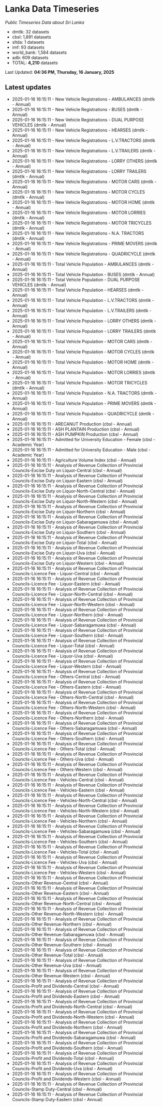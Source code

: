 # Lanka Data Timeseries
*Public Timeseries Data about Sri Lanka*

* dmtlk: 32 datasets
* cbsl: 1,891 datasets
* sltda: 1 datasets
* imf: 93 datasets
* world_bank: 1,584 datasets
* adb: 609 datasets
* TOTAL: **4,210** datasets

Last Updated: **04:36 PM, Thursday, 16 January, 2025**

## Latest updates

* 2025-01-16 16:15:11 - New Vehicle Registrations - AMBULANCES (dmtlk - Annual)
* 2025-01-16 16:15:11 - New Vehicle Registrations - BUSES (dmtlk - Annual)
* 2025-01-16 16:15:11 - New Vehicle Registrations - DUAL PURPOSE VEHICLES (dmtlk - Annual)
* 2025-01-16 16:15:11 - New Vehicle Registrations - HEARSES (dmtlk - Annual)
* 2025-01-16 16:15:11 - New Vehicle Registrations - L.V.TRACTORS (dmtlk - Annual)
* 2025-01-16 16:15:11 - New Vehicle Registrations - L.V.TRAILERS (dmtlk - Annual)
* 2025-01-16 16:15:11 - New Vehicle Registrations - LORRY OTHERS (dmtlk - Annual)
* 2025-01-16 16:15:11 - New Vehicle Registrations - LORRY TRAILERS (dmtlk - Annual)
* 2025-01-16 16:15:11 - New Vehicle Registrations - MOTOR CARS (dmtlk - Annual)
* 2025-01-16 16:15:11 - New Vehicle Registrations - MOTOR CYCLES (dmtlk - Annual)
* 2025-01-16 16:15:11 - New Vehicle Registrations - MOTOR HOME (dmtlk - Annual)
* 2025-01-16 16:15:11 - New Vehicle Registrations - MOTOR LORRIES (dmtlk - Annual)
* 2025-01-16 16:15:11 - New Vehicle Registrations - MOTOR TRICYCLES (dmtlk - Annual)
* 2025-01-16 16:15:11 - New Vehicle Registrations - N.A. TRACTORS (dmtlk - Annual)
* 2025-01-16 16:15:11 - New Vehicle Registrations - PRIME MOVERS (dmtlk - Annual)
* 2025-01-16 16:15:11 - New Vehicle Registrations - QUADRICYCLE (dmtlk - Annual)
* 2025-01-16 16:15:11 - Total Vehicle Population - AMBULANCES (dmtlk - Annual)
* 2025-01-16 16:15:11 - Total Vehicle Population - BUSES (dmtlk - Annual)
* 2025-01-16 16:15:11 - Total Vehicle Population - DUAL PURPOSE VEHICLES (dmtlk - Annual)
* 2025-01-16 16:15:11 - Total Vehicle Population - HEARSES (dmtlk - Annual)
* 2025-01-16 16:15:11 - Total Vehicle Population - L.V.TRACTORS (dmtlk - Annual)
* 2025-01-16 16:15:11 - Total Vehicle Population - L.V.TRAILERS (dmtlk - Annual)
* 2025-01-16 16:15:11 - Total Vehicle Population - LORRY OTHERS (dmtlk - Annual)
* 2025-01-16 16:15:11 - Total Vehicle Population - LORRY TRAILERS (dmtlk - Annual)
* 2025-01-16 16:15:11 - Total Vehicle Population - MOTOR CARS (dmtlk - Annual)
* 2025-01-16 16:15:11 - Total Vehicle Population - MOTOR CYCLES (dmtlk - Annual)
* 2025-01-16 16:15:11 - Total Vehicle Population - MOTOR HOME (dmtlk - Annual)
* 2025-01-16 16:15:11 - Total Vehicle Population - MOTOR LORRIES (dmtlk - Annual)
* 2025-01-16 16:15:11 - Total Vehicle Population - MOTOR TRICYCLES (dmtlk - Annual)
* 2025-01-16 16:15:11 - Total Vehicle Population - N.A. TRACTORS (dmtlk - Annual)
* 2025-01-16 16:15:11 - Total Vehicle Population - PRIME MOVERS (dmtlk - Annual)
* 2025-01-16 16:15:11 - Total Vehicle Population - QUADRICYCLE (dmtlk - Annual)
* 2025-01-16 16:15:11 - ARECANUT Production (cbsl - Annual)
* 2025-01-16 16:15:11 - ASH PLANTAIN Production (cbsl - Annual)
* 2025-01-16 16:15:11 - ASH PUMPKIN Production (cbsl - Annual)
* 2025-01-16 16:15:11 - Admitted for University Education - Female (cbsl - Academic Year)
* 2025-01-16 16:15:11 - Admitted for University Education - Male (cbsl - Academic Year)
* 2025-01-16 16:15:11 - Agriculture Volume Index (cbsl - Annual)
* 2025-01-16 16:15:11 - Analysis of Revenue Collection of Provincial Councils-Excise Duty on Liquor-Central (cbsl - Annual)
* 2025-01-16 16:15:11 - Analysis of Revenue Collection of Provincial Councils-Excise Duty on Liquor-Eastern (cbsl - Annual)
* 2025-01-16 16:15:11 - Analysis of Revenue Collection of Provincial Councils-Excise Duty on Liquor-North-Central (cbsl - Annual)
* 2025-01-16 16:15:11 - Analysis of Revenue Collection of Provincial Councils-Excise Duty on Liquor-North-Western (cbsl - Annual)
* 2025-01-16 16:15:11 - Analysis of Revenue Collection of Provincial Councils-Excise Duty on Liquor-Northern (cbsl - Annual)
* 2025-01-16 16:15:11 - Analysis of Revenue Collection of Provincial Councils-Excise Duty on Liquor-Sabaragamuwa (cbsl - Annual)
* 2025-01-16 16:15:11 - Analysis of Revenue Collection of Provincial Councils-Excise Duty on Liquor-Southern (cbsl - Annual)
* 2025-01-16 16:15:11 - Analysis of Revenue Collection of Provincial Councils-Excise Duty on Liquor-Total (cbsl - Annual)
* 2025-01-16 16:15:11 - Analysis of Revenue Collection of Provincial Councils-Excise Duty on Liquor-Uva (cbsl - Annual)
* 2025-01-16 16:15:11 - Analysis of Revenue Collection of Provincial Councils-Excise Duty on Liquor-Western (cbsl - Annual)
* 2025-01-16 16:15:11 - Analysis of Revenue Collection of Provincial Councils-Licence Fee - Liquor-Central (cbsl - Annual)
* 2025-01-16 16:15:11 - Analysis of Revenue Collection of Provincial Councils-Licence Fee - Liquor-Eastern (cbsl - Annual)
* 2025-01-16 16:15:11 - Analysis of Revenue Collection of Provincial Councils-Licence Fee - Liquor-North-Central (cbsl - Annual)
* 2025-01-16 16:15:11 - Analysis of Revenue Collection of Provincial Councils-Licence Fee - Liquor-North-Western (cbsl - Annual)
* 2025-01-16 16:15:11 - Analysis of Revenue Collection of Provincial Councils-Licence Fee - Liquor-Northern (cbsl - Annual)
* 2025-01-16 16:15:11 - Analysis of Revenue Collection of Provincial Councils-Licence Fee - Liquor-Sabaragamuwa (cbsl - Annual)
* 2025-01-16 16:15:11 - Analysis of Revenue Collection of Provincial Councils-Licence Fee - Liquor-Southern (cbsl - Annual)
* 2025-01-16 16:15:11 - Analysis of Revenue Collection of Provincial Councils-Licence Fee - Liquor-Total (cbsl - Annual)
* 2025-01-16 16:15:11 - Analysis of Revenue Collection of Provincial Councils-Licence Fee - Liquor-Uva (cbsl - Annual)
* 2025-01-16 16:15:11 - Analysis of Revenue Collection of Provincial Councils-Licence Fee - Liquor-Western (cbsl - Annual)
* 2025-01-16 16:15:11 - Analysis of Revenue Collection of Provincial Councils-Licence Fee - Others-Central (cbsl - Annual)
* 2025-01-16 16:15:11 - Analysis of Revenue Collection of Provincial Councils-Licence Fee - Others-Eastern (cbsl - Annual)
* 2025-01-16 16:15:11 - Analysis of Revenue Collection of Provincial Councils-Licence Fee - Others-North-Central (cbsl - Annual)
* 2025-01-16 16:15:11 - Analysis of Revenue Collection of Provincial Councils-Licence Fee - Others-North-Western (cbsl - Annual)
* 2025-01-16 16:15:11 - Analysis of Revenue Collection of Provincial Councils-Licence Fee - Others-Northern (cbsl - Annual)
* 2025-01-16 16:15:11 - Analysis of Revenue Collection of Provincial Councils-Licence Fee - Others-Sabaragamuwa (cbsl - Annual)
* 2025-01-16 16:15:11 - Analysis of Revenue Collection of Provincial Councils-Licence Fee - Others-Southern (cbsl - Annual)
* 2025-01-16 16:15:11 - Analysis of Revenue Collection of Provincial Councils-Licence Fee - Others-Total (cbsl - Annual)
* 2025-01-16 16:15:11 - Analysis of Revenue Collection of Provincial Councils-Licence Fee - Others-Uva (cbsl - Annual)
* 2025-01-16 16:15:11 - Analysis of Revenue Collection of Provincial Councils-Licence Fee - Others-Western (cbsl - Annual)
* 2025-01-16 16:15:11 - Analysis of Revenue Collection of Provincial Councils-Licence Fee - Vehicles-Central (cbsl - Annual)
* 2025-01-16 16:15:11 - Analysis of Revenue Collection of Provincial Councils-Licence Fee - Vehicles-Eastern (cbsl - Annual)
* 2025-01-16 16:15:11 - Analysis of Revenue Collection of Provincial Councils-Licence Fee - Vehicles-North-Central (cbsl - Annual)
* 2025-01-16 16:15:11 - Analysis of Revenue Collection of Provincial Councils-Licence Fee - Vehicles-North-Western (cbsl - Annual)
* 2025-01-16 16:15:11 - Analysis of Revenue Collection of Provincial Councils-Licence Fee - Vehicles-Northern (cbsl - Annual)
* 2025-01-16 16:15:11 - Analysis of Revenue Collection of Provincial Councils-Licence Fee - Vehicles-Sabaragamuwa (cbsl - Annual)
* 2025-01-16 16:15:11 - Analysis of Revenue Collection of Provincial Councils-Licence Fee - Vehicles-Southern (cbsl - Annual)
* 2025-01-16 16:15:11 - Analysis of Revenue Collection of Provincial Councils-Licence Fee - Vehicles-Total (cbsl - Annual)
* 2025-01-16 16:15:11 - Analysis of Revenue Collection of Provincial Councils-Licence Fee - Vehicles-Uva (cbsl - Annual)
* 2025-01-16 16:15:11 - Analysis of Revenue Collection of Provincial Councils-Licence Fee - Vehicles-Western (cbsl - Annual)
* 2025-01-16 16:15:11 - Analysis of Revenue Collection of Provincial Councils-Other Revenue-Central (cbsl - Annual)
* 2025-01-16 16:15:11 - Analysis of Revenue Collection of Provincial Councils-Other Revenue-Eastern (cbsl - Annual)
* 2025-01-16 16:15:11 - Analysis of Revenue Collection of Provincial Councils-Other Revenue-North-Central (cbsl - Annual)
* 2025-01-16 16:15:11 - Analysis of Revenue Collection of Provincial Councils-Other Revenue-North-Western (cbsl - Annual)
* 2025-01-16 16:15:11 - Analysis of Revenue Collection of Provincial Councils-Other Revenue-Northern (cbsl - Annual)
* 2025-01-16 16:15:11 - Analysis of Revenue Collection of Provincial Councils-Other Revenue-Sabaragamuwa (cbsl - Annual)
* 2025-01-16 16:15:11 - Analysis of Revenue Collection of Provincial Councils-Other Revenue-Southern (cbsl - Annual)
* 2025-01-16 16:15:11 - Analysis of Revenue Collection of Provincial Councils-Other Revenue-Total (cbsl - Annual)
* 2025-01-16 16:15:11 - Analysis of Revenue Collection of Provincial Councils-Other Revenue-Uva (cbsl - Annual)
* 2025-01-16 16:15:11 - Analysis of Revenue Collection of Provincial Councils-Other Revenue-Western (cbsl - Annual)
* 2025-01-16 16:15:11 - Analysis of Revenue Collection of Provincial Councils-Profit and Dividends-Central (cbsl - Annual)
* 2025-01-16 16:15:11 - Analysis of Revenue Collection of Provincial Councils-Profit and Dividends-Eastern (cbsl - Annual)
* 2025-01-16 16:15:11 - Analysis of Revenue Collection of Provincial Councils-Profit and Dividends-North-Central (cbsl - Annual)
* 2025-01-16 16:15:11 - Analysis of Revenue Collection of Provincial Councils-Profit and Dividends-North-Western (cbsl - Annual)
* 2025-01-16 16:15:11 - Analysis of Revenue Collection of Provincial Councils-Profit and Dividends-Northern (cbsl - Annual)
* 2025-01-16 16:15:11 - Analysis of Revenue Collection of Provincial Councils-Profit and Dividends-Sabaragamuwa (cbsl - Annual)
* 2025-01-16 16:15:11 - Analysis of Revenue Collection of Provincial Councils-Profit and Dividends-Southern (cbsl - Annual)
* 2025-01-16 16:15:11 - Analysis of Revenue Collection of Provincial Councils-Profit and Dividends-Total (cbsl - Annual)
* 2025-01-16 16:15:11 - Analysis of Revenue Collection of Provincial Councils-Profit and Dividends-Uva (cbsl - Annual)
* 2025-01-16 16:15:11 - Analysis of Revenue Collection of Provincial Councils-Profit and Dividends-Western (cbsl - Annual)
* 2025-01-16 16:15:11 - Analysis of Revenue Collection of Provincial Councils-Stamp Duty-Central (cbsl - Annual)
* 2025-01-16 16:15:11 - Analysis of Revenue Collection of Provincial Councils-Stamp Duty-Eastern (cbsl - Annual)